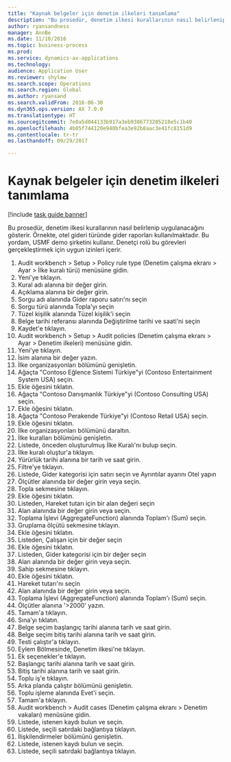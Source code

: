 ```yaml
--- 
title: "Kaynak belgeler için denetim ilkeleri tanımlama"
description: "Bu prosedür, denetim ilkesi kurallarının nasıl belirlenip uygulanacağını gösterir."
author: ryansandness
manager: AnnBe
ms.date: 11/10/2016
ms.topic: business-process
ms.prod: 
ms.service: dynamics-ax-applications
ms.technology: 
audience: Application User
ms.reviewer: shylaw
ms.search.scope: Operations
ms.search.region: Global
ms.author: ryansand
ms.search.validFrom: 2016-06-30
ms.dyn365.ops.version: AX 7.0.0
ms.translationtype: HT
ms.sourcegitcommit: 7e0a5d044133b917a3eb9386773205218e5c1b40
ms.openlocfilehash: 4b05f744120e940bfea3e92b8aac3e41fc8151d9
ms.contentlocale: tr-tr
ms.lasthandoff: 09/29/2017

---
```

# <a name="define-audit-policies-for-source-documents"></a>Kaynak belgeler için denetim ilkeleri tanımlama

[!include [task guide banner](../../includes/task-guide-banner.md)]

Bu prosedür, denetim ilkesi kurallarının nasıl belirlenip uygulanacağını gösterir. Örnekte, otel gideri türünde gider raporları kullanılmaktadır. Bu yordam, USMF demo şirketini kullanır. Denetçi rolü bu görevleri gerçekleştirmek için uygun izinleri içerir.

1. Audit workbench > Setup > Policy rule type (Denetim çalışma ekranı > Ayar > İlke kuralı türü) menüsüne gidin.
2. Yeni'ye tıklayın.
3. Kural adı alanına bir değer girin.
4. Açıklama alanına bir değer girin.
5. Sorgu adı alanında Gider raporu satırı'nı seçin
6. Sorgu türü alanında Topla'yı seçin
7. Tüzel kişilik alanında Tüzel kişilik'i seçin
8. Belge tarihi referansı alanında Değiştirilme tarihi ve saati'ni seçin
9. Kaydet'e tıklayın.
10. Audit workbench > Setup > Audit policies (Denetim çalışma ekranı > Ayar > Denetim ilkeleri) menüsüne gidin.
11. Yeni'ye tıklayın.
12. İsim alanına bir değer yazın.
13. İlke organizasyonları bölümünü genişletin.
14. Ağaçta "Contoso Eğlence Sistemi Türkiye"yi (Contoso Entertainment System USA) seçin.
15. Ekle öğesini tıklatın.
16. Ağaçta "Contoso Danışmanlık Türkiye"yi (Contoso Consulting USA) seçin.
17. Ekle öğesini tıklatın.
18. Ağaçta "Contoso Perakende Türkiye"yi (Contoso Retail USA) seçin.
19. Ekle öğesini tıklatın.
20. İlke organizasyonları bölümünü daraltın.
21. İlke kuralları bölümünü genişletin.
22. Listede, önceden oluşturulmuş İlke Kuralı'nı bulup seçin.
23. İlke kuralı oluştur'a tıklayın.
24. Yürürlük tarihi alanına bir tarih ve saat girin.
25. Filtre'ye tıklayın.
26. Listede, Gider kategorisi için satırı seçin ve Ayrıntılar ayarını Otel yapın
27. Ölçütler alanında bir değer girin veya seçin.
28. Topla sekmesine tıklayın.
29. Ekle öğesini tıklatın.
30. Listeden, Hareket tutarı için bir alan değeri seçin
31. Alan alanında bir değer girin veya seçin.
32. Toplama İşlevi (AggregateFunction) alanında Toplam'ı (Sum) seçin.
33. Gruplama ölçütü sekmesine tıklayın.
34. Ekle öğesini tıklatın.
35. Listeden, Çalışan için bir değer seçin  
36. Ekle öğesini tıklatın.
37. Listeden, Gider kategorisi için bir değer seçin
38. Alan alanında bir değer girin veya seçin.
39. Sahip sekmesine tıklayın.
40. Ekle öğesini tıklatın.
41. Hareket tutarı'nı seçin
42. Alan alanında bir değer girin veya seçin.
43. Toplama İşlevi (AggregateFunction) alanında Toplam'ı (Sum) seçin.
44. Ölçütler alanına '>2000' yazın.
45. Tamam'a tıklayın.
46. Sına'yı tıklatın.
47. Belge seçim başlangıç tarihi alanına tarih ve saat girin.
48. Belge seçim bitiş tarihi alanına tarih ve saat girin.
49. Testi çalıştır'a tıklayın.
50. Eylem Bölmesinde, Denetim ilkesi'ne tıklayın.
51. Ek seçenekler'e tıklayın.
52. Başlangıç tarihi alanına tarih ve saat girin.
53. Bitiş tarihi alanına tarih ve saat girin.
54. Toplu iş'e tıklayın.
55. Arka planda çalıştır bölümünü genişletin.
56. Toplu işleme alanında Evet'i seçin.
57. Tamam'a tıklayın.
58. Audit workbench > Audit cases (Denetim çalışma ekranı > Denetim vakaları) menüsüne gidin.
59. Listede, istenen kaydı bulun ve seçin.
60. Listede, seçili satırdaki bağlantıya tıklayın.
61. İlişkilendirmeler bölümünü genişletin.
62. Listede, istenen kaydı bulun ve seçin.
63. Listede, seçili satırdaki bağlantıya tıklayın.


